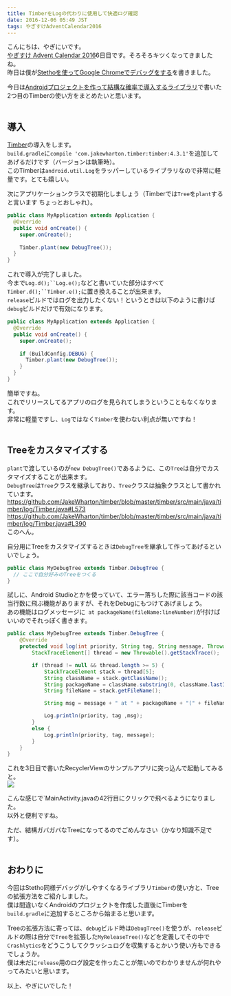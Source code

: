 ```yaml
---
title: TimberをLogの代わりに使用して快適ログ確認
date: 2016-12-06 05:49 JST
tags: やぎすけAdventCalendar2016
---
```


こんにちは、やぎにいです。  
[やぎすけ Advent Calendar 2016](http://www.adventar.org/calendars/1800)6日目です。そろそろキツくなってきましたね。  
昨日は僕が[Stethoを使ってGoogle Chromeでデバッグをする](http://localhost:4567/2016/12/05/how-to-use-stetho.html)を書きました。  
  
今日は[Androidプロジェクトを作って結構な確率で導入するライブラリ](https://blog.yagi2.com/2016/12/04/recommended-android-library.html)で書いた2つ目のTimberの使い方をまとめたいと思います。
<br><br>
## 導入
[Timber](https://github.com/JakeWharton/timber)の導入をします。  
`build.gradle`に`compile 'com.jakewharton.timber:timber:4.3.1'`を追加してあげるだけです（バージョンは執筆時）。  
このTimberは`android.util.Log`をラッパーしているライブラリなので非常に軽量です。とても嬉しい。 

次にアプリケーションクラスで初期化しましょう（Timberでは`Tree`を`plant`すると言います ちょっとおしゃれ）。  

```java
public class MyApplication extends Application {
  @Override
  public void onCreate() {
    super.onCreate();
    
    Timber.plant(new DebugTree());
  }
}
```

これで導入が完了しました。  
今まで`Log.d();``Log.e();`などと書いていた部分はすべて`Timber.d();``Timber.e();`に置き換えることが出来ます。  
`release`ビルドではログを出力したくない！というときは以下のように書けば`debug`ビルドだけで有効になります。  

```java
public class MyApplication extends Application {
  @Override
  public void onCreate() {
    super.onCreate();
    
    if (BuildConfig.DEBUG) {
      Timber.plant(new DebugTree());
    }
  }
}
```

簡単ですね。  
これでリリースしてるアプリのログを見られてしまうということもなくなります。  
非常に軽量ですし、`Log`ではなく`Timber`を使わない利点が無いですね！
<br><br>
## Treeをカスタマイズする
`plant`で渡しているのが`new DebugTree()`であるように、この`Tree`は自分でカスタマイズすることが出来ます。  
`DebugTree`は`Tree`クラスを継承しており、`Tree`クラスは抽象クラスとして書かれています。  
https://github.com/JakeWharton/timber/blob/master/timber/src/main/java/timber/log/Timber.java#L573  
https://github.com/JakeWharton/timber/blob/master/timber/src/main/java/timber/log/Timber.java#L390  
このへん。  
  
自分用にTreeをカスタマイズするときは`DebugTree`を継承して作ってあげるといいでしょう。

```java
public class MyDebugTree extends Timber.DebugTree {
  // ここで自分好みのTreeをつくる
}
```

試しに、Android Studioとかを使っていて、エラー落ちした際に該当コードの該当行数に飛ぶ機能がありますが、それをDebugにもつけてあげましょう。  
あの機能はログメッセージに` at packageName(fileName:lineNumber)`が付けばいいのでそれっぽく書きます。  

```java
public class MyDebugTree extends Timber.DebugTree {
    @Override
    protected void log(int priority, String tag, String message, Throwable t) {
        StackTraceElement[] thread = new Throwable().getStackTrace();

        if (thread != null && thread.length >= 5) {
            StackTraceElement stack = thread[5];
            String className = stack.getClassName();
            String packageName = className.substring(0, className.lastIndexOf("."));
            String fileName = stack.getFileName();

            String msg = message + " at " + packageName + "(" + fileName + ":" + stack.getLineNumber() + ")";

            Log.println(priority, tag ,msg);
        }
        else {
            Log.println(priority, tag, message);
        }
    }
}
```

これを3日目で書いたRecyclerViewのサンプルアプリに突っ込んで起動してみると。  
![](2016/12-06-how-to-use-timber-001.png)
  
こんな感じで`MainActivity.javaの42行目にクリックで飛べるようになりました。  
以外と便利ですね。
  
ただ、結構ガバガバなTreeになってるのでごめんなさい（かなり知識不足です）。
<br><br>
## おわりに
今回はStetho同様デバッグがしやすくなるライブラリ`Timber`の使い方と、Treeの拡張方法をご紹介しました。  
僕は間違いなくAndroidのプロジェクトを作成した直後にTimberを`build.gradle`に追加するところから始まると思います。  
  
Treeの拡張方法に寄っては、`debug`ビルド時は`DebugTree()`を使うが、`release`ビルドの際は自分で`Tree`を拡張した`MyReleaseTree()`などを定義してその中で`Crashlytics`をどうこうしてクラッシュログを収集するとかいう使い方もできるでしょうか。  
僕は未だに`release`用のログ設定を作ったことが無いのでわかりませんが何れやってみたいと思います。  
  
以上、やぎにいでした！
